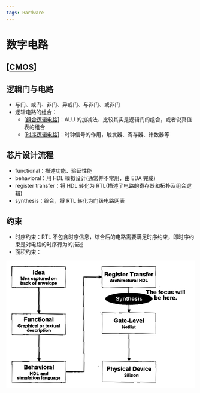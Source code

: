 ```yaml
---
tags: Hardware
---
```


# 数字电路

## [[CMOS]]

## 逻辑门与电路

- 与门、或门、非门、异或门、与非门、或非门
- 逻辑电路的组合：
  - [[组合逻辑电路]]：ALU 的加减法、比较其实是逻辑门的组合，或者说真值表的组合
  - [[时序逻辑电路]]：时钟信号的作用，触发器、寄存器、计数器等

## 芯片设计流程

- functional：描述功能、验证性能
- behavioral：用 HDL 模拟设计(通常并不常用，由 EDA 完成)
- register transfer：将 HDL 转化为 RTL(描述了电路的寄存器和拓扑及组合逻辑)
- synthesis：综合，将 RTL 转化为门级电路网表

## 约束

- 时序约束：RTL 不包含时序信息，综合后的电路需要满足时序约束，即时序约束是对电路的时序行为的描述
- 面积约束：

![芯片设计流程](../../../../attachments/ic-design.png)

[//begin]: # "Autogenerated link references for markdown compatibility"
[CMOS]: CMOS.md "CMOS"
[组合逻辑电路]: %E7%BB%84%E5%90%88%E9%80%BB%E8%BE%91%E7%94%B5%E8%B7%AF.md "组合逻辑电路"
[时序逻辑电路]: %E6%97%B6%E5%BA%8F%E9%80%BB%E8%BE%91%E7%94%B5%E8%B7%AF.md "时序逻辑电路"
[//end]: # "Autogenerated link references"
